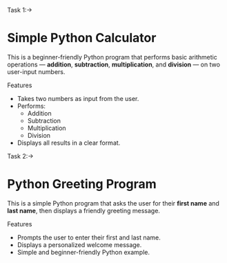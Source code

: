 Task 1:->
# Simple Python Calculator

This is a beginner-friendly Python program that performs basic arithmetic operations — **addition**, **subtraction**, **multiplication**, and **division** — on two user-input numbers.

 Features
- Takes two numbers as input from the user.  
- Performs:
  - Addition  
  - Subtraction  
  - Multiplication  
  - Division  
- Displays all results in a clear format.

Task 2:->
#  Python Greeting Program

This is a simple Python program that asks the user for their **first name** and **last name**, then displays a friendly greeting message.

Features
- Prompts the user to enter their first and last name.
- Displays a personalized welcome message.
- Simple and beginner-friendly Python example.

